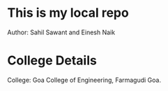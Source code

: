 # This is my local repo

Author: Sahil Sawant and Einesh Naik 

# College Details

College: Goa College of Engineering, Farmagudi Goa.


